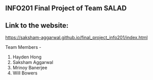 ## INFO201 Final Project of Team SALAD

## Link to the website:
https://saksham-aggarwal.github.io/final_project_info201/index.html

Team Members -
1. Hayden Hong
2. Saksham Aggarwal
3. Mrinoy Banerjee
4. Will Bowers
